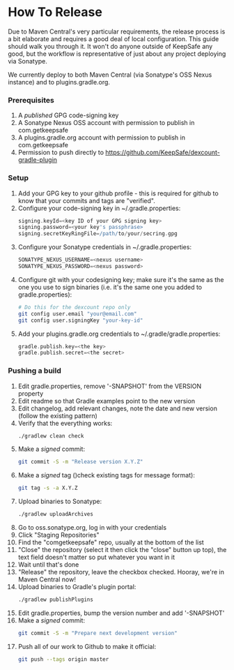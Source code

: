 How To Release
==============

Due to Maven Central's very particular requirements, the release process is a bit
elaborate and requires a good deal of local configuration.  This guide should walk
you through it.  It won't do anyone outside of KeepSafe any good, but the workflow
is representative of just about any project deploying via Sonatype.

We currently deploy to both Maven Central (via Sonatype's OSS Nexus instance) and to
plugins.gradle.org.

### Prerequisites

1. A *published* GPG code-signing key
1. A Sonatype Nexus OSS account with permission to publish in com.getkeepsafe
1. A plugins.gradle.org account with permission to publish in com.getkeepsafe
1. Permission to push directly to https://github.com/KeepSafe/dexcount-gradle-plugin

### Setup

1. Add your GPG key to your github profile - this is required
   for github to know that your commits and tags are "verified".
1. Configure your code-signing key in ~/.gradle.properties:
   ```gradle
   signing.keyId=<key ID of your GPG signing key>
   signing.password=<your key's passphrase>
   signing.secretKeyRingFile=/path/to/your/secring.gpg
   ```
1. Configure your Sonatype credentials in ~/.gradle.properties:
   ```gradle
   SONATYPE_NEXUS_USERNAME=<nexus username>
   SONATYPE_NEXUS_PASSWORD=<nexus password>
   ```
1. Configure git with your codesigning key; make sure it's the same as the one
   you use to sign binaries (i.e. it's the same one you added to gradle.properties):
   ```bash
   # Do this for the dexcount repo only
   git config user.email "your@email.com"
   git config user.signingKey "your-key-id"
   ```
1. Add your plugins.gradle.org credentials to ~/.gradle/gradle.properties:
   ```gradle
   gradle.publish.key=<the key>
   gradle.publish.secret=<the secret>
   ```

### Pushing a build

1. Edit gradle.properties, remove '-SNAPSHOT' from the VERSION property
1. Edit readme so that Gradle examples point to the new version
1. Edit changelog, add relevant changes, note the date and new version (follow the existing pattern)
1. Verify that the everything works:
   ```bash
   ./gradlew clean check
   ```
1. Make a *signed* commit:
   ```bash
   git commit -S -m "Release version X.Y.Z"
   ``` 
1. Make a *signed* tag ()check existing tags for message format):
   ```bash
   git tag -s -a X.Y.Z
   ```
1. Upload binaries to Sonatype:
   ```bash
   ./gradlew uploadArchives
   ```
1. Go to oss.sonatype.org, log in with your credentials
1. Click "Staging Repositories"
1. Find the "comgetkeepsafe" repo, usually at the bottom of the list
1. "Close" the repository (select it then click the "close" button up top), the text field doesn't matter so put whatever you want in it
1. Wait until that's done
1. "Release" the repository, leave the checkbox checked.  Hooray, we're in Maven Central now!
1. Upload binaries to Gradle's plugin portal:
   ```bash
   ./gradlew publishPlugins
   ```
1. Edit gradle.properties, bump the version number and add '-SNAPSHOT'
1. Make a *signed* commit:
   ```bash
   git commit -S -m "Prepare next development version"
   ```
1. Push all of our work to Github to make it official:
   ```bash
   git push --tags origin master
   ```
